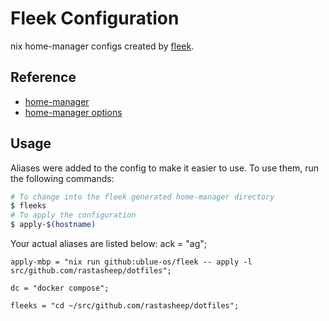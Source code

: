 # Fleek Configuration

nix home-manager configs created by [fleek](https://github.com/ublue-os/fleek).

## Reference

- [home-manager](https://nix-community.github.io/home-manager/)
- [home-manager options](https://nix-community.github.io/home-manager/options.html)

## Usage

Aliases were added to the config to make it easier to use. To use them, run the following commands:

```bash
# To change into the fleek generated home-manager directory
$ fleeks
# To apply the configuration
$ apply-$(hostname)
```

Your actual aliases are listed below:
    ack = "ag";

    apply-mbp = "nix run github:ublue-os/fleek -- apply -l src/github.com/rastasheep/dotfiles";

    dc = "docker compose";

    fleeks = "cd ~/src/github.com/rastasheep/dotfiles";
